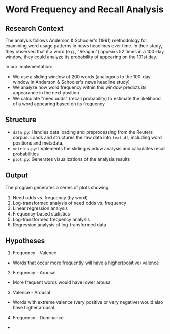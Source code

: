 # Word Frequency and Recall Analysis

## Research Context

The analysis follows Anderson & Schooler's (1991) methodology for examining word usage patterns in news headlines over time. In their study, they observed that if a word (e.g., "Reagan") appears 52 times in a 100-day window, they could analyze its probability of appearing on the 101st day. 

In our implementation:
- We use a sliding window of 200 words (analogous to the 100-day window in Anderson & Schooler's news headline study)
- We analyze how word frequency within this window predicts its appearance in the next position
- We calculate "need odds" (recall probability) to estimate the likelihood of a word appearing based on its frequency

## Structure

- `data.py`: Handles data loading and preprocessing from the Reuters corpus. Loads and structures the raw data into `text_df`, including word positions and metadata.
- `metrics.py`: Implements the sliding window analysis and calculates recall probabilities
- `plot.py`: Generates visualizations of the analysis results

## Output

The program generates a series of plots showing:
1. Need odds vs. frequency (by word)
2. Log-transformed analysis of need odds vs. frequency
3. Linear regression analysis
4. Frequency-based statistics
5. Log-transformed frequency analysis
6. Regression analysis of log-transformed data


## Hypotheses
1. Frequency - Valence 
- Words that occur more frequently will have a higher(positive) valence
2. Frequency - Arousal
- More frequent words would have lower arousal
3. Valence - Arousal
- Words with extreme valence (very positive or very negative) would also have higher arousal 
4. Frequency - Dominance
- 